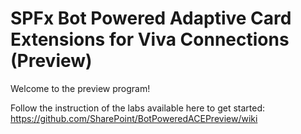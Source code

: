 # SPFx Bot Powered Adaptive Card Extensions for Viva Connections (Preview)

Welcome to the preview program!

Follow the instruction of the labs available here to get started: https://github.com/SharePoint/BotPoweredACEPreview/wiki
